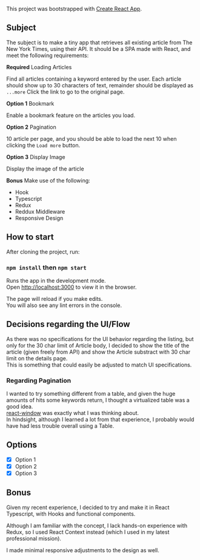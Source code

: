 This project was bootstrapped with [Create React App](https://github.com/facebook/create-react-app).

## Subject

The subject is to make a tiny app that retrieves all existing article from The New York Times, using their API. It should be a SPA made with React, and meet the following requirements:

**Required** Loading Articles

Find all articles containing a keyword entered by the user.
Each article should show up to 30 characters of text, remainder should be displayed as `...more`
Click the link to go to the original page.

**Option 1** Bookmark

Enable a bookmark feature on the articles you load.

**Option 2** Pagination

10 article per page, and you should be able to load the next 10 when clicking the `Load more` button.

**Option 3** Display Image

Display the image of the article

**Bonus** Make use of the following:

- Hook
- Typescript
- Redux
- Reddux Middleware
- Responsive Design

## How to start

After cloning the project, run:

### `npm install` then `npm start`

Runs the app in the development mode.<br />
Open [http://localhost:3000](http://localhost:3000) to view it in the browser.

The page will reload if you make edits.<br />
You will also see any lint errors in the console.

## Decisions regarding the UI/Flow

As there was no specifications for the UI behavior regarding the listing, but only for the 30 char limit of Article body, I decided to show the title of the article (given freely from API) and show the Article substract with 30 char limit on the details page.<br />
This is something that could easily be adjusted to match UI specifications.

### Regarding Pagination

I wanted to try something different from a table, and given the huge amounts of hits some keywords return, I thought a virtualized table was a good idea.<br />
[react-window](https://github.com/bvaughn/react-window) was exactly what I was thinking about.<br />
In hindsight, although I learned a lot from that experience, I probably would have had less trouble overall using a Table.

## Options

- [x] Option 1
- [x] Option 2
- [x] Option 3

## Bonus

Given my recent experience, I decided to try and make it in React Typescript, with Hooks and functional components.

Although I am familiar with the concept, I lack hands-on experience with Redux, so I used React Context instead (which I used in my latest professional mission).

I made minimal responsive adjustments to the design as well.
